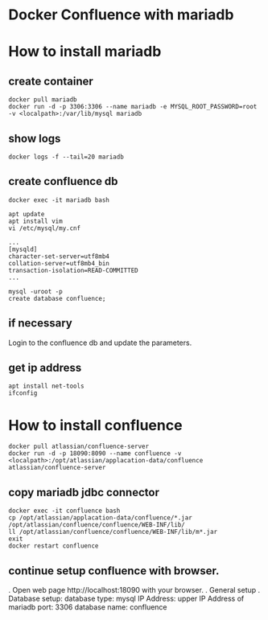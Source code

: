 Docker Confluence with mariadb
==================================

# How to install mariadb

## create container
```
docker pull mariadb
docker run -d -p 3306:3306 --name mariadb -e MYSQL_ROOT_PASSWORD=root -v <localpath>:/var/lib/mysql mariadb
```

## show logs
```
docker logs -f --tail=20 mariadb
```

## create confluence db
```
docker exec -it mariadb bash

apt update
apt install vim
vi /etc/mysql/my.cnf

...
[mysqld]
character-set-server=utf8mb4
collation-server=utf8mb4_bin
transaction-isolation=READ-COMMITTED
...

mysql -uroot -p
create database confluence;
```

## if necessary
Login to the confluence db and update the parameters.


## get ip address
```
apt install net-tools
ifconfig
```

# How to install confluence
```
docker pull atlassian/confluence-server
docker run -d -p 18090:8090 --name confluence -v <localpath>:/opt/atlassian/applacation-data/confluence atlassian/confluence-server
```

## copy mariadb jdbc connector
```
docker exec -it confluence bash
cp /opt/atlassian/applacation-data/confluence/*.jar /opt/atlassian/confluence/confluence/WEB-INF/lib/
ll /opt/atlassian/confluence/confluence/WEB-INF/lib/m*.jar
exit
docker restart confluence
```

## continue setup confluence with browser.
. Open web page http://localhost:18090 with your browser.
. General setup
. Database setup:
    database type: mysql
    IP Address: upper IP Address of mariadb
    port: 3306
    database name: confluence








